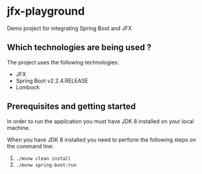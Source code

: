 # jfx-playground

Demo project for integrating Spring Boot and JFX


## Which technologies are being used ?

The project uses the following technologies:

- JFX
- Spring Boot v2.2.4.RELEASE
- Lombock

## Prerequisites and getting started

In order to run the application you must have JDK 8 installed on your local machine.

When you have JDK 8 installed you need to perform the following steps on the command line:

1. `./mvnw clean install`
2. `./mvnw spring-boot:run`
